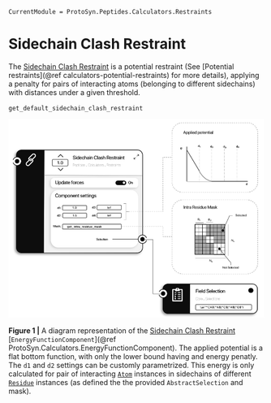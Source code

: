 ```@meta
CurrentModule = ProtoSyn.Peptides.Calculators.Restraints
```

# Sidechain Clash Restraint

The [Sidechain Clash Restraint](@ref) is a potential restraint (See [Potential restraints](@ref calculators-potential-restraints) for more details), applying a penalty for pairs of interacting atoms (belonging to different sidechains) with distances under a given threshold.

```@docs
get_default_sidechain_clash_restraint
```

![ProtoSyn Sidechain Clash Restraint](../../../assets/ProtoSyn-sidechain-clash-restraint.png)

**Figure 1 |** A diagram representation of the [Sidechain Clash Restraint](@ref) [`EnergyFunctionComponent`](@ref ProtoSyn.Calculators.EnergyFunctionComponent). The applied potential is a flat bottom function, with only the lower bound having and energy penatly. The `d1` and `d2` settings can be customly parametrized. This energy is only calculated for pair of interacting [`Atom`](@ref) instances in sidechains of different [`Residue`](@ref) instances (as defined the the provided `AbstractSelection` and mask).